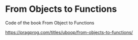 # From Objects to Functions
Code of the book From Object to Functions 

https://pragprog.com/titles/uboop/from-objects-to-functions/
